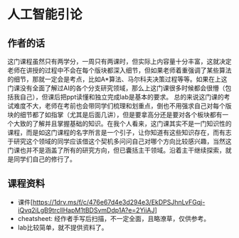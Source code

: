 # 人工智能引论
## 作者的话
这门课程虽然只有两学分，一周只有两课时，但实际上内容量十分丰富，这就决定老师在讲授的过程中不会在每个版块都深入细节，但如果老师着重强调了某些算法的细节，那就一定会是考点，比如A*算法、马尔科夫决策过程等等。如果在上这门课没有全面了解过AI的各个分支研究领域，那么上这门课很多时候都会很懵（包括我自己），但课后把ppt读懂和独立完成lab是基本的要求。
总的来说这门课的考试难度不大，老师在考前也会带同学们梳理和划重点，倒也不用强求自己对每个版块的细节都了如指掌（尤其是后面几讲），但是要拿高分还是要对各个板块都有一个大致的了解并且掌握基础的知识。在我个人看来，这门课其实不是一门知识性的课程，而是如这门课程的名字所言是一个引子，让你知道有这些知识存在，而有志于研究这个领域的同学应该借这个契机多问问自己对哪个方向比较感兴趣，当然这门课也并不是涵盖了所有的研究方向，但已囊括主干领域。沿着主干继续探索，就是同学们自己的修行了。
## 课程资料
- 课件[https://1drv.ms/f/c/476e67d4e3d294e3/EkDPSJhnLvFGqj-iQvq2iLgB9trcllHapM1tBDSvmDdp1A?e=2YiiAJ]
- cheatsheet: 经作者手写后扫描，不一定全面，且略潦草，仅供参考。
- lab比较简单，就不提供资料了。
